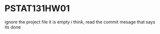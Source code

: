 # PSTAT131HW01
ignore the project file it is empty i think, read the commit mesage that says its done
